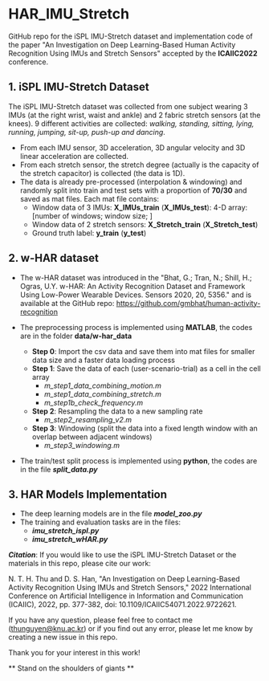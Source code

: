 # HAR_IMU_Stretch
GitHub repo for the iSPL IMU-Stretch dataset and implementation code of the paper "An Investigation on Deep Learning-Based Human Activity Recognition Using IMUs and Stretch Sensors" accepted by the **ICAIIC2022** conference.

## 1. iSPL IMU-Stretch Dataset
The iSPL IMU-Stretch dataset was collected from one subject wearing 3 IMUs (at the right wrist, waist and ankle) and 2 fabric stretch sensors (at the knees). 9 different activities are collected: *walking, standing, sitting, lying, running, jumping, sit-up, push-up and dancing*.

- From each IMU sensor, 3D acceleration, 3D angular velocity and 3D linear acceleration are collected.
- From each stretch sensor, the stretch degree (actually is the capacity of the stretch capacitor) is collected (the data is 1D).
- The data is already pre-processed (interpolation & windowing) and randomly split into train and test sets with a proportion of **70/30** and saved as mat files. Each mat file contains:
	- Window data of 3 IMUs: **X_IMUs_train** (**X_IMUs_test**): 4-D array: [number of windows; window size; ]
	- Window data of 2 stretch sensors: **X_Stretch_train** (**X_Stretch_test**)
	- Ground truth label: **y_train** (**y_test**)
 
## 2. w-HAR dataset
- The w-HAR dataset was introduced in the "Bhat, G.; Tran, N.; Shill, H.; Ogras, U.Y. w-HAR: An Activity Recognition Dataset and Framework Using Low-Power Wearable Devices. Sensors 2020, 20, 5356." and is available at the GitHub repo: https://github.com/gmbhat/human-activity-recognition

- The preprocessing process is implemented using **MATLAB**, the codes are in the folder **data/w-har_data** 
	- **Step 0**: Import the csv data and save them into mat files for smaller data size and a faster data loading process
	- **Step 1**: Save the data of each (user-scenario-trial) as a cell in the cell array
		- *m_step1_data_combining_motion.m*
		- *m_step1_data_combining_stretch.m*
		- *m_step1b_check_frequency.m*
	- **Step 2**: Resampling the data to a new sampling rate
		- *m_step2_resampling_v2.m*
	- **Step 3**: Windowing (split the data into a fixed length window with an overlap between adjacent windows)
		- *m_step3_windowing.m*
- The train/test split process is implemented using **python**, the codes are in the file ***split_data.py***

## 3. HAR Models Implementation
- The deep learning models are in the file ***model_zoo.py***
- The training and evaluation tasks are in the files:
	- ***imu_stretch_ispl.py***
	- ***imu_stretch_wHAR.py***


***Citation***: If you would like to use the iSPL IMU-Stretch Dataset or the materials in this repo, please cite our work:

N. T. H. Thu and D. S. Han, "An Investigation on Deep Learning-Based Activity Recognition Using IMUs and Stretch Sensors," 2022 International Conference on Artificial Intelligence in Information and Communication (ICAIIC), 2022, pp. 377-382, doi: 10.1109/ICAIIC54071.2022.9722621.

If you have any question, please feel free to contact me (thunguyen@knu.ac.kr) or if you find out any error, please let me know by creating a new issue in this repo.

Thank you for your interest in this work!

** Stand on the shoulders of giants **